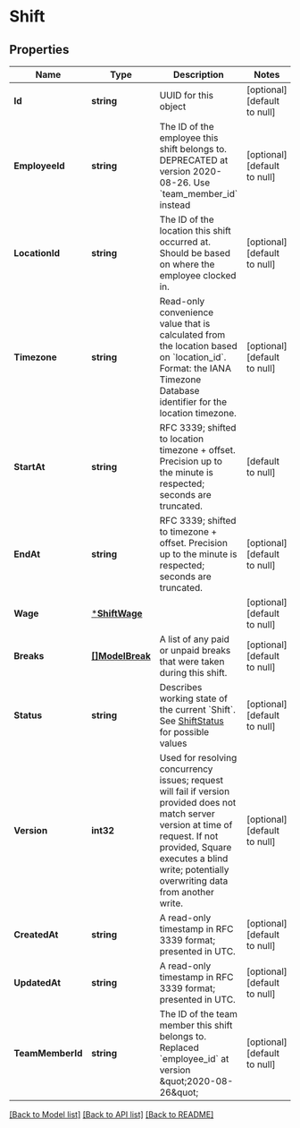 # Shift

## Properties
Name | Type | Description | Notes
------------ | ------------- | ------------- | -------------
**Id** | **string** | UUID for this object | [optional] [default to null]
**EmployeeId** | **string** | The ID of the employee this shift belongs to. DEPRECATED at version 2020-08-26. Use &#x60;team_member_id&#x60; instead | [optional] [default to null]
**LocationId** | **string** | The ID of the location this shift occurred at. Should be based on where the employee clocked in. | [optional] [default to null]
**Timezone** | **string** | Read-only convenience value that is calculated from the location based on &#x60;location_id&#x60;. Format: the IANA Timezone Database identifier for the location timezone. | [optional] [default to null]
**StartAt** | **string** | RFC 3339; shifted to location timezone + offset. Precision up to the minute is respected; seconds are truncated. | [default to null]
**EndAt** | **string** | RFC 3339; shifted to timezone + offset. Precision up to the minute is respected; seconds are truncated. | [optional] [default to null]
**Wage** | [***ShiftWage**](ShiftWage.md) |  | [optional] [default to null]
**Breaks** | [**[]ModelBreak**](Break.md) | A list of any paid or unpaid breaks that were taken during this shift. | [optional] [default to null]
**Status** | **string** | Describes working state of the current &#x60;Shift&#x60;. See [ShiftStatus](#type-shiftstatus) for possible values | [optional] [default to null]
**Version** | **int32** | Used for resolving concurrency issues; request will fail if version provided does not match server version at time of request. If not provided, Square executes a blind write; potentially overwriting data from another write. | [optional] [default to null]
**CreatedAt** | **string** | A read-only timestamp in RFC 3339 format; presented in UTC. | [optional] [default to null]
**UpdatedAt** | **string** | A read-only timestamp in RFC 3339 format; presented in UTC. | [optional] [default to null]
**TeamMemberId** | **string** | The ID of the team member this shift belongs to. Replaced &#x60;employee_id&#x60; at version \&quot;2020-08-26\&quot; | [optional] [default to null]

[[Back to Model list]](../README.md#documentation-for-models) [[Back to API list]](../README.md#documentation-for-api-endpoints) [[Back to README]](../README.md)

